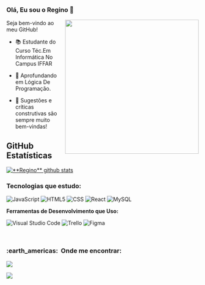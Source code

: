 ### Olá, Eu sou o Regino 👋

<p align="left">
   
<img src="https://cdnb.artstation.com/p/assets/video_clips/images/024/538/805/large/pixel-jeff-thumb.jpg?1582740711" min-width="400px" max-width="350px" width="350px" align="right">
   
Seja bem-vindo ao meu GitHub!
 
 - 📚 Estudante do Curso Téc.Em Informática No Campus IFFAR 
   
 - 🌳 Aprofundando em Lógica De Programação.

 - 💬 Sugestões e críticas construtivas são sempre muito bem-vindas!
   
 </p>

## **GitHub Estatísticas**



<a href="https://github.com/Regino449">
 <img align="center" src="https://github-readme-stats.vercel.app/api?username=Regino449&show_icons=true&theme=dark&line_height=27" alt="**Regino** github stats"/>
</a>


<h3> Tecnologias que estudo: </h3> 

 ![JavaScript](https://img.shields.io/badge/-JavaScript-333333?style=flat&logo=javascript)
 ![HTML5](https://img.shields.io/badge/-HTML5-333333?style=flat&logo=HTML5)
 ![CSS](https://img.shields.io/badge/-CSS-333333?style=flat&logo=CSS3&logoColor=1572B6)
 ![React](https://img.shields.io/badge/-React-333333?style=flat&logo=react)
 ![MySQL](https://img.shields.io/badge/-MySQL-333333?style=flat&logo=mysql)
 

 


**Ferramentas de Desenvolvimento que Uso:**

  ![Visual Studio Code](https://img.shields.io/badge/-Visual%20Studio%20Code-333333?style=flat&logo=visual-studio-code&logoColor=007ACC)
  ![Trello](https://img.shields.io/badge/-Trello-333333?style=flat&logo=trello&logoColor=007ACC)
  ![Figma](https://img.shields.io/badge/-Figma-333333?style=flat&logo=figma&logoColor=007ACC)
  
<br/>




    
<h3 align="left"> 
   :earth_americas: &nbsp;Onde me encontrar: 
</h3> 

  <a href="https://www.instagram.com/kaneki_cg268/" target="_blank"><img src="https://img.shields.io/badge/-Instagram-%23E4405F?style=for-the-badge&logo=instagram&logoColor=white" target="_blank"></a>

<a href="https://discord.com/channels/@me" target="_blank"><img src="https://img.shields.io/badge/Discord-7289DA?style=for-the-badge&logo=discord&logoColor=white" target="_blank"></a> 

  
